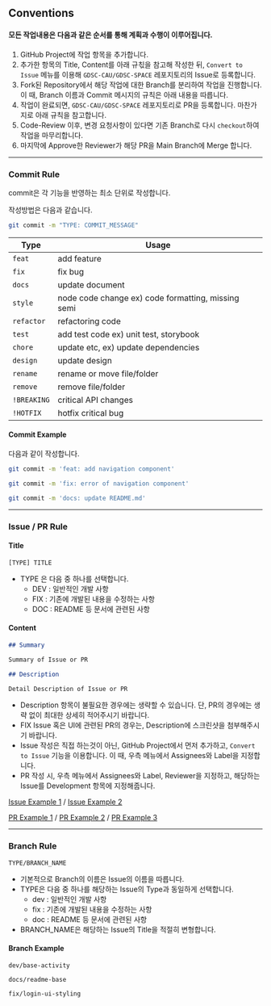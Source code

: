 ## Conventions

#### 모든 작업내용은 다음과 같은 순서를 통해 계획과 수행이 이루어집니다.

1. GitHub Project에 작업 항목을 추가합니다.
2. 추가한 항목의 Title, Content를 아래 규칛을 참고해 작성한 뒤, `Convert to Issue` 메뉴를 이용해 `GDSC-CAU/GDSC-SPACE` 레포지토리의 Issue로 등록합니다.
3. Fork된 Repository에서 해당 작업에 대한 Branch를 분리하여 작업을 진행합니다. 이 때, Branch 이름과 Commit 메시지의 규칙은 아래 내용을 따릅니다.
4. 작업이 완료되면, `GDSC-CAU/GDSC-SPACE` 레포지토리로 PR을 등록합니다. 마찬가지로 아래 규칙을 참고합니다.
5. Code-Review 이후, 변경 요청사항이 있다면 기존 Branch로 다시 `checkout`하여 작업을 마무리합니다.
6. 마지막에 Approve한 Reviewer가 해당 PR을 Main Branch에 Merge 합니다.

---

### Commit Rule

commit은 각 기능을 반영하는 최소 단위로 작성합니다.

작성방법은 다음과 같습니다.

```bash
git commit -m "TYPE: COMMIT_MESSAGE"
```

| **Type**    | **Usage**                                          |
| ----------- | -------------------------------------------------- |
| `feat`      | add feature                                        |
| `fix`       | fix bug                                            |
| `docs`      | update document                                    |
| `style`     | node code change ex) code formatting, missing semi |
| `refactor`  | refactoring code                                   |
| `test`      | add test code ex) unit test, storybook             |
| `chore`     | update etc, ex) update dependencies                |
| `design`    | update design                                      |
| `rename`    | rename or move file/folder                         |
| `remove`    | remove file/folder                                 |
| `!BREAKING` | critical API changes                               |
| `!HOTFIX`   | hotfix critical bug                                |

#### Commit Example

다음과 같이 작성합니다.

```bash
git commit -m 'feat: add navigation component'
```

```bash
git commit -m 'fix: error of navigation component'
```

```bash
git commit -m 'docs: update README.md'
```

---

### Issue / PR Rule

#### Title

```
[TYPE] TITLE
```

- TYPE 은 다음 중 하나를 선택합니다.
  - DEV : 일반적인 개발 사항
  - FIX : 기존에 개발된 내용을 수정하는 사항
  - DOC : README 등 문서에 관련된 사항

#### Content

```markdown
## Summary

Summary of Issue or PR

## Description

Detail Description of Issue or PR
```

- Description 항목이 불필요한 경우에는 생략할 수 있습니다. 단, PR의 경우에는 생략 없이 최대한 상세히 적어주시기 바랍니다.
- FIX Issue 혹은 UI에 관련된 PR의 경우는, Description에 스크린샷을 첨부해주시기 바랍니다.
- Issue 작성은 직접 하는것이 아닌, GitHub Project에서 먼저 추가하고, `Convert to Issue` 기능을 이용합니다.
  이 때, 우측 메뉴에서 Assignees와 Label을 지정합니다.
- PR 작성 시, 우측 메뉴에서 Assignees와 Label, Reviewer을 지정하고, 해당하는 Issue를 Development 항목에 지정해줍니다.

[Issue Example 1](https://github.com/yymin1022/Wa_API/issues/59) /
[Issue Example 2](https://github.com/yymin1022/TaxiMeter/issues/1)

[PR Example 1](https://github.com/DefCon-Apps/Military_License/pull/21) /
[PR Example 2](https://github.com/DefCon-Apps/Military_License/pull/22) /
[PR Example 3](https://github.com/DefCon-Apps/Military_License/pull/24)

---

### Branch Rule

```
TYPE/BRANCH_NAME
```

- 기본적으로 Branch의 이름은 Issue의 이름을 따릅니다.
- TYPE은 다음 중 하나를 해당하는 Issue의 Type과 동일하게 선택합니다.
  - dev : 일반적인 개발 사항
  - fix : 기존에 개발된 내용을 수정하는 사항
  - doc : README 등 문서에 관련된 사항
- BRANCH_NAME은 해당하는 Issue의 Title을 적절히 변형합니다.

#### Branch Example

```
dev/base-activity
```

```
docs/readme-base
```

```
fix/login-ui-styling
```
